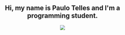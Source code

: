 <h2 align="center">Hi, my name is Paulo Telles and I'm a programming student.</h2>
 <p align="center">
  <a >
    <img src="https://skillicons.dev/icons?i=python,cs,mysql,html,css" />
  </a>
</p>
